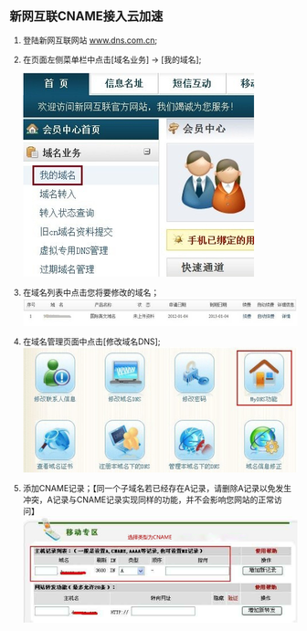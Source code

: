 ## 新网互联CNAME接入云加速

1. 登陆新网互联网站 www.dns.com.cn;

2. 在页面左侧菜单栏中点击[域名业务] -> [我的域名];

    ![](../static/img/domain-access/dns-1.jpg)

3. 在域名列表中点击您将要修改的域名；
![](../static/img/domain-access/dns-2.jpg)

4. 在域名管理页面中点击[修改域名DNS];
![](../static/img/domain-access/dns-3.jpg)

5. 添加CNAME记录；【同一个子域名若已经存在A记录，请删除A记录以免发生冲突，A记录与CNAME记录实现同样的功能，并不会影响您网站的正常访问】
![](../static/img/domain-access/dns-4.jpg)
